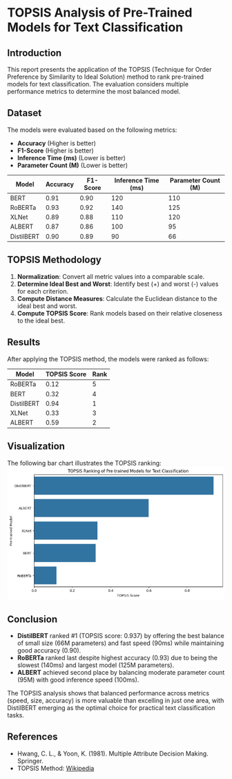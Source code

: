 # TOPSIS Analysis of Pre-Trained Models for Text Classification

## Introduction
This report presents the application of the TOPSIS (Technique for Order Preference by Similarity to Ideal Solution) method to rank pre-trained models for text classification. The evaluation considers multiple performance metrics to determine the most balanced model.

## Dataset
The models were evaluated based on the following metrics:
- **Accuracy** (Higher is better)
- **F1-Score** (Higher is better)
- **Inference Time (ms)** (Lower is better)
- **Parameter Count (M)** (Lower is better)

| Model       | Accuracy | F1-Score | Inference Time (ms) | Parameter Count (M) |
|------------|----------|----------|--------------------|------------------|
| BERT       | 0.91     | 0.90     | 120                | 110              |
| RoBERTa    | 0.93     | 0.92     | 140                | 125              |
| XLNet      | 0.89     | 0.88     | 110                | 120              |
| ALBERT     | 0.87     | 0.86     | 100                | 95               |
| DistilBERT | 0.90     | 0.89     | 90                 | 66               |

## TOPSIS Methodology
1. **Normalization**: Convert all metric values into a comparable scale.
2. **Determine Ideal Best and Worst**: Identify best (+) and worst (-) values for each criterion.
3. **Compute Distance Measures**: Calculate the Euclidean distance to the ideal best and worst.
4. **Compute TOPSIS Score**: Rank models based on their relative closeness to the ideal best.

## Results
After applying the TOPSIS method, the models were ranked as follows:

| Model       | TOPSIS Score | Rank |
|------------|-------------|------|
| RoBERTa    | 0.12        | 5    |
| BERT       | 0.32        | 4    |
| DistilBERT | 0.94        | 1    |
| XLNet      | 0.33        | 3    |
| ALBERT     | 0.59        | 2    |

## Visualization
The following bar chart illustrates the TOPSIS ranking:
![TOPSIS Ranking](topsis_ranking1.png)

## Conclusion
- **DistilBERT** ranked #1 (TOPSIS score: 0.937) by offering the best balance of small size (66M parameters) and fast speed (90ms) while maintaining good accuracy (0.90).
- **RoBERTa** ranked last despite highest accuracy (0.93) due to being the slowest (140ms) and largest model (125M parameters).
- **ALBERT** achieved second place by balancing moderate parameter count (95M) with good inference speed (100ms).

The TOPSIS analysis shows that balanced performance across metrics (speed, size, accuracy) is more valuable than excelling in just one area, with DistilBERT emerging as the optimal choice for practical text classification tasks.

## References
- Hwang, C. L., & Yoon, K. (1981). Multiple Attribute Decision Making. Springer.
- TOPSIS Method: [Wikipedia](https://en.wikipedia.org/wiki/TOPSIS)

